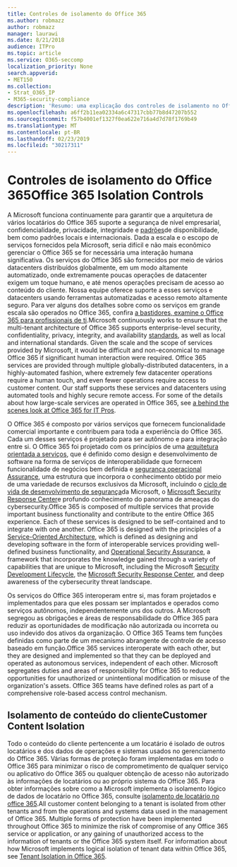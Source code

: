 ```yaml
---
title: Controles de isolamento do Office 365
ms.author: robmazz
author: robmazz
manager: laurawi
ms.date: 8/21/2018
audience: ITPro
ms.topic: article
ms.service: O365-seccomp
localization_priority: None
search.appverid:
- MET150
ms.collection:
- Strat_O365_IP
- M365-security-compliance
description: 'Resumo: uma explicação dos controles de isolamento no Office 365.'
ms.openlocfilehash: a6ff2b11ea02334a6c47317cbb77b8d47207b552
ms.sourcegitcommit: f57b4001ef1327f0ea622e716a4d7d78f1769b49
ms.translationtype: MT
ms.contentlocale: pt-BR
ms.lasthandoff: 02/23/2019
ms.locfileid: "30217311"
---
```

# <a name="office-365-isolation-controls"></a><span data-ttu-id="fc815-103">Controles de isolamento do Office 365</span><span class="sxs-lookup"><span data-stu-id="fc815-103">Office 365 Isolation Controls</span></span> 

<span data-ttu-id="fc815-p101">A Microsoft funciona continuamente para garantir que a arquitetura de vários locatários do Office 365 suporte a segurança de nível empresarial, confidencialidade, privacidade, integridade e [padrões](https://www.microsoft.com/TrustCenter/Compliance?service=Office#Icons)de disponibilidade, bem como padrões locais e internacionais. Dada a escala e o escopo de serviços fornecidos pela Microsoft, seria difícil e não mais econômico gerenciar o Office 365 se for necessária uma interação humana significativa. Os serviços do Office 365 são fornecidos por meio de vários datacenters distribuídos globalmente, em um modo altamente automatizado, onde extremamente poucas operações de datacenter exigem um toque humano, e até menos operações precisam de acesso ao conteúdo do cliente. Nossa equipe oferece suporte a esses serviços e datacenters usando ferramentas automatizadas e acesso remoto altamente seguro. Para ver alguns dos detalhes sobre como os serviços em grande escala são operados no Office 365, confira [a bastidores, examine o Office 365 para profissionais de ti](https://channel9.msdn.com/Events/SharePoint-Conference/2014/SPC202).</span><span class="sxs-lookup"><span data-stu-id="fc815-p101">Microsoft continuously works to ensure that the multi-tenant architecture of Office 365 supports enterprise-level security, confidentiality, privacy, integrity, and availability [standards](https://www.microsoft.com/TrustCenter/Compliance?service=Office#Icons), as well as local and international standards. Given the scale and the scope of services provided by Microsoft, it would be difficult and non-economical to manage Office 365 if significant human interaction were required. Office 365 services are provided through multiple globally-distributed datacenters, in a highly-automated fashion, where extremely few datacenter operations require a human touch, and even fewer operations require access to customer content. Our staff supports these services and datacenters using automated tools and highly secure remote access. For some of the details about how large-scale services are operated in Office 365, see [a behind the scenes look at Office 365 for IT Pros](https://channel9.msdn.com/Events/SharePoint-Conference/2014/SPC202).</span></span>

<span data-ttu-id="fc815-p102">O Office 365 é composto por vários serviços que fornecem funcionalidade comercial importante e contribuem para toda a experiência do Office 365. Cada um desses serviços é projetado para ser autônomo e para integração entre si. O Office 365 foi projetado com os princípios de uma [arquitetura orientada a serviços](https://msdn.microsoft.com/library/aa480021.aspx), que é definido como design e desenvolvimento de software na forma de serviços de interoperabilidade que fornecem funcionalidade de negócios bem definida e [segurança operacional Assurance](http://www.microsoft.com/download/details.aspx?id=40872), uma estrutura que incorpora o conhecimento obtido por meio de uma variedade de recursos exclusivos da Microsoft, incluindo o [ciclo de vida de desenvolvimento de segurança](https://www.microsoft.com/sdl/default.aspx)da Microsoft, o [Microsoft Security Response Center](https://technet.microsoft.com/library/dn440717.aspx)e profundo conhecimento do panorama de ameaças do cybersecurity.</span><span class="sxs-lookup"><span data-stu-id="fc815-p102">Office 365 is composed of multiple services that provide important business functionality and contribute to the entire Office 365 experience. Each of these services is designed to be self-contained and to integrate with one another. Office 365 is designed with the principles of a [Service-Oriented Architecture](https://msdn.microsoft.com/library/aa480021.aspx), which is defined as designing and developing software in the form of interoperable services providing well-defined business functionality, and [Operational Security Assurance](http://www.microsoft.com/download/details.aspx?id=40872), a framework that incorporates the knowledge gained through a variety of capabilities that are unique to Microsoft, including the Microsoft [Security Development Lifecycle](https://www.microsoft.com/sdl/default.aspx), the [Microsoft Security Response Center](https://technet.microsoft.com/library/dn440717.aspx), and deep awareness of the cybersecurity threat landscape.</span></span>

<span data-ttu-id="fc815-p103">Os serviços do Office 365 interoperam entre si, mas foram projetados e implementados para que eles possam ser implantados e operados como serviços autônomos, independentemente uns dos outros. A Microsoft segregou as obrigações e áreas de responsabilidade do Office 365 para reduzir as oportunidades de modificação não autorizada ou incorreta ou uso indevido dos ativos da organização. O Office 365 Teams tem funções definidas como parte de um mecanismo abrangente de controle de acesso baseado em função.</span><span class="sxs-lookup"><span data-stu-id="fc815-p103">Office 365 services interoperate with each other, but they are designed and implemented so that they can be deployed and operated as autonomous services, independent of each other. Microsoft segregates duties and areas of responsibility for Office 365 to reduce opportunities for unauthorized or unintentional modification or misuse of the organization's assets. Office 365 teams have defined roles as part of a comprehensive role-based access control mechanism.</span></span>

## <a name="customer-content-isolation"></a><span data-ttu-id="fc815-115">Isolamento de conteúdo do cliente</span><span class="sxs-lookup"><span data-stu-id="fc815-115">Customer Content Isolation</span></span>
<span data-ttu-id="fc815-p104">Todo o conteúdo do cliente pertencente a um locatário é isolado de outros locatários e dos dados de operações e sistemas usados no gerenciamento do Office 365. Várias formas de proteção foram implementadas em todo o Office 365 para minimizar o risco de comprometimento de qualquer serviço ou aplicativo do Office 365 ou qualquer obtenção de acesso não autorizado às informações de locatários ou ao próprio sistema do Office 365. Para obter informações sobre como a Microsoft implementa o isolamento lógico de dados de locatário no Office 365, consulte [isolamento de locatário no office 365](office-365-tenant-isolation-overview.md).</span><span class="sxs-lookup"><span data-stu-id="fc815-p104">All customer content belonging to a tenant is isolated from other tenants and from the operations and systems data used in the management of Office 365. Multiple forms of protection have been implemented throughout Office 365 to minimize the risk of compromise of any Office 365 service or application, or any gaining of unauthorized access to the information of tenants or the Office 365 system itself. For information about how Microsoft implements logical isolation of tenant data within Office 365, see [Tenant Isolation in Office 365](office-365-tenant-isolation-overview.md).</span></span>
